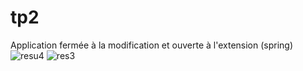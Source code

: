 # tp2
Application fermée à la modification et ouverte à l'extension (spring)
![resu4](https://user-images.githubusercontent.com/68129421/158575034-7f911cb4-0d92-480c-97bb-c5905db5019a.png)
![res3](https://user-images.githubusercontent.com/68129421/158575048-65587e2a-2efd-4a94-b51d-c109adb45447.png)
